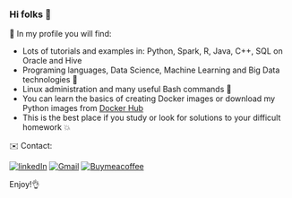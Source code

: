 ### Hi folks 👋

🔭 In my profile you will find:

- Lots of tutorials and examples in: Python, Spark, R, Java, C++, SQL on Oracle and Hive
- Programing languages, Data Science, Machine Learning and Big Data technologies 🌱
- Linux administration and many useful Bash commands 💪
- You can learn the basics of creating Docker images or download my Python images from [Docker Hub](https://hub.docker.com/u/kriss024)
- This is the best place if you study or look for solutions to your difficult homework 💥

✉️ Contact:

[![linkedIn](https://img.shields.io/badge/LinkedIn-0077B5?style=for-the-badge&logo=linkedin&logoColor=white)](https://www.linkedin.com/in/krzysztof-bruszewski-52457630)
[![Gmail](https://img.shields.io/badge/Gmail-D14836?style=for-the-badge&logo=gmail&logoColor=white)](mailto:krzysztof.bruszewski@gmail.com)
[![Buymeacoffee](https://img.shields.io/badge/buy_me_a_coffee-FFDD00?style=for-the-badge&logo=buy-me-a-coffee&logoColor=black)](https://buymeacoffee.com/krzysztofbh)

Enjoy!👌


<!--
**kriss024/kriss024** is a ✨ _special_ ✨ repository because its `README.md` (this file) appears on your GitHub profile.

Here are some ideas to get you started:

- 🔭 I’m currently working on ...
- 🌱 I’m currently learning ...
- 👯 I’m looking to collaborate on ...
- 🤔 I’m looking for help with ...
- 💬 Ask me about ...
- 📫 How to reach me: ...
- 😄 Pronouns: ...
- ⚡ Fun fact: ...
-->
